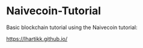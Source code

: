 # Naivecoin-Tutorial
Basic blockchain tutorial using the Naivecoin tutorial:

https://lhartikk.github.io/
